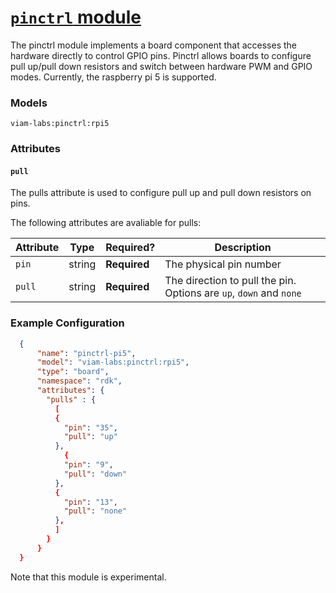 # [`pinctrl` module](<https://github.com/mariapatni/pinctrl>)

The pinctrl module implements a board component that accesses the hardware directly
to control GPIO pins. Pinctrl allows boards to configure pull up/pull down resistors
and switch between hardware PWM and GPIO modes.
Currently, the raspberry pi 5 is supported.


### Models
`viam-labs:pinctrl:rpi5`


### Attributes

#### `pull`
The pulls attribute is used to configure pull up and pull down resistors on pins.

The following attributes are avaliable for pulls:

| Attribute | Type | Required? | Description |
| --------- | ---- | --------- | ----------- |
| `pin` | string | **Required** | The physical pin number |
| `pull` | string | **Required** | The direction to pull  the pin. Options are `up`, `down` and `none` |


### Example Configuration
```json
  {
      "name": "pinctrl-pi5",
      "model": "viam-labs:pinctrl:rpi5",
      "type": "board",
      "namespace": "rdk",
      "attributes": {
        "pulls" : {
          [
          {
            "pin": "35",
            "pull": "up"
          },
            {
            "pin": "9",
            "pull": "down"
          },
          {
            "pin": "13",
            "pull": "none"
          },
          ]
        }
      }
  }
  ```

Note that this module is experimental.
